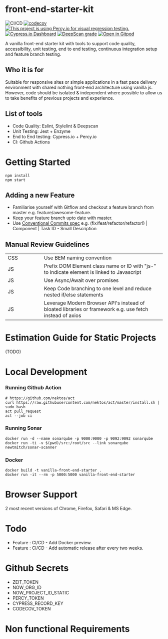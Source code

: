 # front-end-starter-kit
![CI/CD](https://github.com/poly-glot/vanilla-front-end-starter/workflows/CI/CD/badge.svg)
[![codecov](https://codecov.io/gh/poly-glot/vanilla-front-end-starter/branch/master/graph/badge.svg?token=K6AIDS2WN8)](https://codecov.io/gh/poly-glot/vanilla-front-end-starter)
[![This project is using Percy.io for visual regression testing.](https://percy.io/static/images/percy-badge.svg)](https://percy.io/poly-glot/vanilla-front-end-starter)
[![Cypress.io Dashboard](https://img.shields.io/badge/cypress-dashboard-brightgreen.svg)](https://dashboard.cypress.io/projects/zm5abb)
[![DeepScan grade](https://deepscan.io/api/teams/8408/projects/10599/branches/148870/badge/grade.svg)](https://deepscan.io/dashboard#view=project&tid=8408&pid=10599&bid=148870)
[![Open in Gitpod](https://gitpod.io/button/open-in-gitpod.svg)](https://gitpod.io/#https://github.com/poly-glot/vanilla-front-end-starter)

A vanilla front-end starter kit with tools to support code quality, accessibility, unit testing, end to end testing, 
continuous integration setup and feature branch testing.

## Who it is for
Suitable for responsive sites or simple applications in a fast pace delivery environment with 
shared nothing front-end architecture using vanilla js. However, code should be isolated & independent where possible to allow us to
take benefits of previous projects and experience.

## List of tools
- Code Quality: Eslint, Stylelint & Deepscan
- Unit Testing: Jest + Enzyme
- End to End testing: Cypress.io + Percy.io
- CI: Github Actions

# Getting Started
```
npm install
npm start
```

## Adding a new Feature
- Familiarise yourself with Gitflow and checkout a feature branch from master e.g. feature/awesome-feature.
- Keep your feature branch upto date with master.
- Use <a href="https://www.conventionalcommits.org/">Conventional Commits spec</a> e.g. (fix/feat/refactor/refactor!) | Component | Task ID - Small Description

## Manual Review Guidelines
<table width="100%">
    <tr>
        <td width="100">CSS</td>
        <td>Use BEM naming convention </td>
    </tr>
    <tr>
        <td width="100">JS</td>
        <td>Prefix DOM Element class name or ID with "js-" to indicate element is linked to Javascript</td>
    </tr>    
    <tr>
        <td width="100">JS</td>
        <td>Use Async/Await over promises</td>
    </tr>        
    <tr>
        <td width="100">JS</td>
        <td>Keep Code branching to one level and reduce nested if/else statements</td>
    </tr>
    <tr>
        <td width="100">JS</td>
        <td>Leverage Modern Browser API's instead of bloated libraries or framework e.g. use fetch instead of axios</td>
    </tr>                            
</table>

# Estimation Guide for Static Projects
(TODO)

# Local Development

### Running Github Action
```
# https://github.com/nektos/act
curl https://raw.githubusercontent.com/nektos/act/master/install.sh | sudo bash
act pull_request
act --job ci
```

### Running Sonar
```
docker run -d --name sonarqube -p 9000:9000 -p 9092:9092 sonarqube
docker run -ti -v $(pwd)/src:/root/src --link sonarqube newtmitch/sonar-scanner
```

### Docker
```
docker build -t vanilla-front-end-starter .
docker run -it --rm -p 5000:5000 vanilla-front-end-starter
```

# Browser Support
2 most recent versions of Chrome, Firefox, Safari & MS Edge.

# Todo 
- Feature : CI/CD - Add Docker preview.
- Feature : CI/CD - Add automatic release after every two weeks.

# Github Secrets
- ZEIT_TOKEN
- NOW_ORG_ID
- NOW_PROJECT_ID_STATIC
- PERCY_TOKEN
- CYPRESS_RECORD_KEY
- CODECOV_TOKEN

# Non functional Requirements
